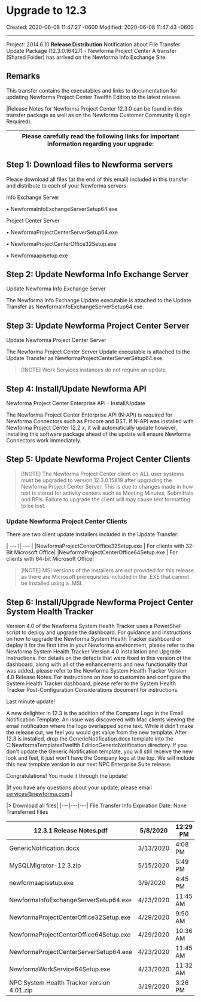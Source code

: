 # Upgrade to 12.3

Created: 2020-06-08 11:47:27 -0600
Modified: 2020-06-08 11:47:43 -0600

---

Project: 2014.6.10 **Release Distribution**
Notification about File Transfer Update Package (12.3.0.16427) - Newforma Project Center
A transfer (Shared Folder) has arrived on the Newforma Info Exchange Site.

## Remarks

This transfer contains the executables and links to documentation for updating Newforma Project Center Twelfth Edition to the latest release.

|Release Notes for Newforma Project Center 12.3.0 can be found in this transfer package as well as on the Newforma Customer Community (Login Required).

Please carefully read the following links for important information regarding your upgrade:|
|---|


## Step 1: Download files to Newforma servers

Please download all files (at the end of this email) included in this transfer and distribute to each of your Newforma servers:

Info Exchange Server

• NewformaInfoExchangeServerSetup64.exe

Project Center Server

• NewformaProjectCenterServerSetup64.exe

• NewformaProjectCenterOffice32Setup.exe

• Newformaapisetup.exe

## Step 2: Update Newforma Info Exchange Server

Update Newforma Info Exchange Server

The Newforma Info Exchange Update executable is attached to the Update Transfer as NewformaInfoExchangeServerSetup64.exe.

## Step 3: Update Newforma Project Center Server

Update Newforma Project Center Server

The Newforma Project Center Server Update executable is attached to the Update Transfer as NewformaProjectCenterServerSetup64.exe.

>[!NOTE]  Work Services instances do not require an update.

## Step 4: Install/Update Newforma API

Newforma Project Center Enterprise API - Install/Update

The Newforma Project Center Enterprise API (N-API) is required for Newforma Connectors such as Procore and BST. If N-API was installed with Newforma Project Center 12.2.x, it will automatically update however, installing this software package ahead of the update will ensure Newforma Connectors work immediately.

## Step 5: Update Newforma Project Center Clients

>[!NOTE]  The Newforma Project Center client on ALL user systems must be upgraded to version 12.3.0.15819 after upgrading the Newforma Project Center Server. This is due to changes made in how text is stored for activity centers such as Meeting Minutes, Submittals and RFIs. Failure to upgrade the client will may cause text formatting to be lost.

### Update Newforma Project Center Clients

There are two client update installers included in the Update Transfer:

| --- l| --- |
|NewformaProjectCenterOffice32Setup.exe | For clients with 32-Bit Microsoft Office|
|NewformaProjectCenterOffice64Setup.exe |  For clients with 64-bit Microsoft Office|


>]!NOTE]  MSI versions of the installers are not provided for this release as there are Microsoft prerequisites included in the .EXE that cannot be installed using a .MSI.

## Step 6: Install/Upgrade Newforma Project Center System Health Tracker

Version 4.0 of the Newforma System Health Tracker uses a PowerShell script to deploy and upgrade the dashboard. For guidance and instructions on how to upgrade the Newforma System Health Tracker dashboard or deploy it for the first time in your Newforma environment, please refer to the Newforma System Health Tracker Version 4.0 Installation and Upgrade Instructions. For details on the defects that were fixed in this version of the dashboard, along with all of the enhancements and new functionality that was added, please refer to the Newforma System Health Tracker Version 4.0 Release Notes. For instructions on how to customize and configure the System Health Tracker dashboard, please refer to the System Health Tracker Post-Configuration Considerations document for instructions.

Last minute update!

A new delighter in 12.3 is the addition of the Company Logo in the Email Notification Template. An issue was discovered with Mac clients viewing the email notification where the logo overlapped some text. While it didn’t make the release cut, we feel you would get value from the new template. After 12.3 is installed, drop the GenericNotification.docx template into the C:NewformaTemplatesTwelfth EditionGenericNotification directory. If you don't update the Generic Notification template, you will still receive the new look and feel, it just won't have the Company logo at the top. We will include this new template version in our next NPC Enterprise Suite release.

Congratulations! You made it through the update!

|If you have any questions about your update, please email services@newforma.com.|

|> Download all files|
|---|---|---|
File Transfer Info
Expiration Date: None
Transferred Files

|12.3.1 Release Notes.pdf|5/8/2020|12:29 PM|795 KB|
|---|---|---|---|
|GenericNotification.docx|3/13/2020|4:08 PM|34 KB|
|MySQLMigrator-12.3.zip|5/15/2020|5:49 PM|628,407 KB|
|newformaapisetup.exe|3/9/2020|4:45 PM|66,159 KB|
|NewformaInfoExchangeServerSetup64.exe|4/23/2020|11:45 AM|1,075,771 KB|
|NewformaProjectCenterOffice32Setup.exe|4/29/2020|9:50 AM|553,903 KB|
|NewformaProjectCenterOffice64Setup.exe|4/29/2020|10:36 AM|559,766 KB|
|NewformaProjectCenterServerSetup64.exe|4/23/2020|11:45 AM|1,435,542 KB|
|NewformaWorkService64Setup.exe|4/23/2020|11:32 AM|1,275,549 KB|
|NPC System Health Tracker version 4.01.zip|3/19/2020|3:26 PM|12,888 KB|

